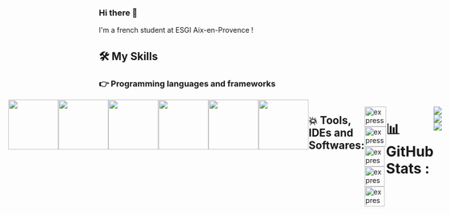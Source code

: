 ### Hi there 👋

I'm a french student at ESGI Aix-en-Provence ! 

## 🛠️ My Skills

### 👉 Programming languages and frameworks

<div style="display: flex; flex-direction: row; justify-content: center">   
    <img style="width: 100px; height: 100px" src="https://upload.wikimedia.org/wikipedia/commons/thumb/6/61/HTML5_logo_and_wordmark.svg/512px-HTML5_logo_and_wordmark.svg.png"/>
    <img style="width: 100px; height: 100px" src="https://upload.wikimedia.org/wikipedia/commons/thumb/d/d5/CSS3_logo_and_wordmark.svg/1452px-CSS3_logo_and_wordmark.svg.png"/> 
    <img style="width: 100px; height: 100px" src="https://upload.wikimedia.org/wikipedia/commons/thumb/6/6a/JavaScript-logo.png/640px-JavaScript-logo.png"/>
    <img style="width: 100px; height: 100px" src="https://upload.wikimedia.org/wikipedia/commons/thumb/0/0a/Python.svg/2048px-Python.svg.png"/>
    <img style="width: 100px; height: 100px" src="https://www.inkoop.io/static/3a6ef2a211c3b15bbf69d5c075f5c4c9/c9f11/logo.png"/>
    <img style="width: 100px; height: 100px" src="https://upload.wikimedia.org/wikipedia/commons/thumb/a/a7/React-icon.svg/1200px-React-icon.svg.png"/>
</p>

 ##  💥  Tools, IDEs and Softwares:

<p align="left"> 
  <a href="https://code.visualstudio.com/?msclkid=4917a673b80911ecaaee827a32b797fa" target="_blank"> <img src="https://i0.wp.com/flstudiocrack.info/wp-content/uploads/2019/07/Visual-Studio-Code-Crack.png?fit=1200%2C1200&ssl=1" alt="express" width="43" height="40" /> </a>
  <a href="https://www.spyder-ide.org/" target="_blank"> <img src="https://encrypted-tbn0.gstatic.com/images?q=tbn:ANd9GcRG4nmLnUDqDJMNYnvoIw2LrMP67vPbDNngRztSxwDftPQ7Hjk6gtHYIOwjQuCU0CILeT8&usqp=CAU" alt="express" width="43" height="40" /> </a> 
  <a href="https://www.jetbrains.com/idea/"> <img src="https://hdlicense.com/wp-content/uploads/2019/11/IntelliJ-IDEA-crack.png" 
  alt="express" width="40" height="40" /> </a>
  <a href="https://www.eclipse.org/ide/"> <img src="https://encrypted-tbn0.gstatic.com/images?q=tbn:ANd9GcR5EUljSTU4Bl9jRgp5L0v7TUAlB-Ntl0EAIq_FSaofQ7tfCiVrbVW2Bs_24-UPCnRYVBE&usqp=CAU" alt="express" width="40" height="40" /> </a>
    <a href="https://www.qt.io/product?msclkid=6bc17d04b7f611ec8d822dd4f46729b2"> <img src="https://www.pinclipart.com/picdir/middle/84-842339_logo-of-the-qt-project-qt-creator-logo.png" alt="express" width="40" height="40" /> </a>
  
</p>

-----------------------------------------------------------------------------------------------------------------------------------------------------------------------

# 📊GitHub Stats :
![](https://github-readme-stats.vercel.app/api?username=niniz13&theme=radical&hide_border=false&include_all_commits=false&count_private=false)<br/>
![](https://github-readme-streak-stats.herokuapp.com/?user=niniz13&theme=radical&hide_border=false)<br/>
![](https://github-readme-stats.vercel.app/api/top-langs/?username=niniz13&theme=radical&hide_border=false&include_all_commits=false&count_private=false&layout=compact)
<!--
**niniz13/niniz13** is a ✨ _special_ ✨ repository because its `README.md` (this file) appears on your GitHub profile.
